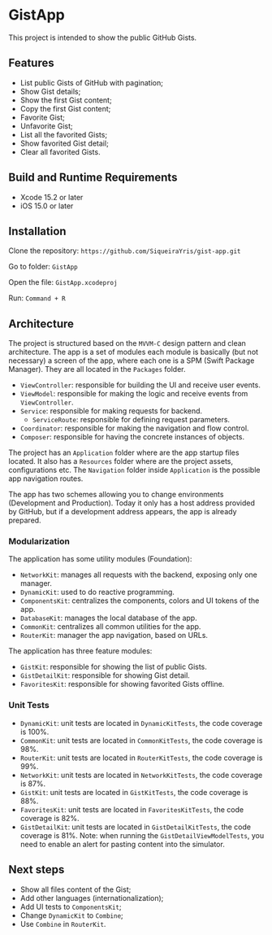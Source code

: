 # GistApp

This project is intended to show the public GitHub Gists.

## Features

- List public Gists of GitHub with pagination;
- Show Gist details;
- Show the first Gist content;
- Copy the first Gist content;
- Favorite Gist;
- Unfavorite Gist;
- List all the favorited Gists;
- Show favorited Gist detail;
- Clear all favorited Gists.

## Build and Runtime Requirements

- Xcode 15.2 or later
- iOS 15.0 or later

## Installation

Clone the repository:
`https://github.com/SiqueiraYris/gist-app.git`

Go to folder:
`GistApp`

Open the file:
`GistApp.xcodeproj`

Run:
`Command + R`

## Architecture

The project is structured based on the `MVVM-C` design pattern and clean architecture. The app is a set of modules each module is basically (but not necessary) a screen of the app, where each one is a SPM (Swift Package Manager). They are all located in the `Packages` folder.

- `ViewController`: responsible for building the UI and receive user events.
- `ViewModel`: responsible for making the logic and receive events from `ViewController`.
- `Service`: responsible for making requests for backend.
    - `ServiceRoute`: responsible for defining request parameters.
- `Coordinator`: responsible for making the navigation and flow control.
- `Composer`: responsible for having the concrete instances of objects.

The project has an `Application` folder where are the app startup files located. It also has a `Resources` folder where are the project assets, configurations etc. The `Navigation` folder inside `Application` is the possible app navigation routes.

The app has two schemes allowing you to change environments (Development and Production). Today it only has a host address provided by GitHub, but if a development address appears, the app is already prepared.

### Modularization

The application has some utility modules (Foundation):
- `NetworkKit`: manages all requests with the backend, exposing only one manager.
- `DynamicKit`: used to do reactive programming.
- `ComponentsKit`: centralizes the components, colors and UI tokens of the app.
- `DatabaseKit`: manages the local database of the app.
- `CommonKit`: centralizes all common utilities for the app.
- `RouterKit`: manager the app navigation, based on URLs.

The application has three feature modules:
- `GistKit`: responsible for showing the list of public Gists.
- `GistDetailKit`: responsible for showing Gist detail.
- `FavoritesKit`: responsible for showing favorited Gists offline.

### Unit Tests

- `DynamicKit`: unit tests are located in `DynamicKitTests`, the code coverage is 100%.
- `CommonKit`:  unit tests are located in `CommonKitTests`, the code coverage is 98%.
- `RouterKit`: unit tests are located in `RouterKitTests`, the code coverage is 99%.
- `NetworkKit`: unit tests are located in `NetworkKitTests`, the code coverage is 87%.
- `GistKit`: unit tests are located in `GistKitTests`, the code coverage is 88%.
- `FavoritesKit`: unit tests are located in `FavoritesKitTests`, the code coverage is 82%.
- `GistDetailKit`: unit tests are located in `GistDetailKitTests`, the code coverage is 81%. Note: when running the `GistDetailViewModelTests`, you need to enable an alert for pasting content into the simulator.

## Next steps

- Show all files content of the Gist;
- Add other languages (internationalization);
- Add UI tests to `ComponentsKit`;
- Change `DynamicKit` to `Combine`;
- Use `Combine` in `RouterKit`.
